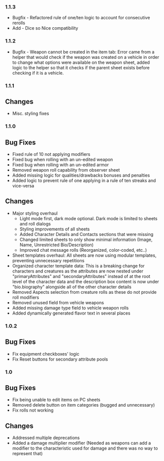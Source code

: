 ### 1.1.3
- Bugfix - Refactored rule of one/ten logic to account for consecutive rerolls
- Add - Dice so Nice compatibility

### 1.1.2

- Bugfix - Weapon cannot be created in the item tab: Error came from a helper that would check if the weapon was created on a vehicle in order to change what options were available on the weapon sheet, added logic to the helper so that it checks if the parent sheet exists before checking if it is a vehicle.

### 1.1.1 

## Changes

- Misc. styling fixes

### 1.1.0

## Bug Fixes

- Fixed rule of 10 not applying modifiers
- Fixed bug when rolling with an un-edited weapon
- Fixed bug when rolling with an un-edited armor
- Removed weapon roll capability from observer sheet
- Added missing logic for qualities/drawbacks bonuses and penalties
- Added logic to prevent rule of one applying in a rule of ten streaks and vice-versa


## Changes

- Major styling overhaul
    - Light mode first, dark mode optional. Dark mode is limited to sheets and roll dialogs
    - Styling improvements of all sheets
    - Added Character Details and Contacts sections that were missing
    - Changed limited sheets to only show minimal information (Image, Name, Unrestricted Bio/Description)
    - Improved chat message rolls (Reorganized, color-coded, etc..)
- Sheet templates overhaul: All sheets are now using modular templates, preventing unnecessary repetitions
- Organized character template data: This is a breaking change for characters and creatures as the attributes are now nested under "primaryAttributes" and "secondaryAttributes" instead of at the root level of the character data and the description box content is now under "bio.biography" alongside all of the other character details
- Removed Aspects selection from creature rolls as these do not provide roll modifiers
- Removed unused field from vehicle weapons
- Added missing damage type field to vehicle weapon rolls
- Added dynamically generated flavor text in several places


### 1.0.2

## Bug Fixes

- Fix equipment checkboxes' logic
- Fix Reset buttons for secondary attribute pools

### 1.0

## Bug Fixes

- Fix being unable to edit items on PC sheets
- Removed delete button on item categories (bugged and unnecessary) 
- Fix rolls not working

## Changes

- Addressed multiple deprecations
- Added a damage multiplier modifier (Needed as weapons can add a modifier to the characteristic used for damage and there was no way to represent that)